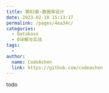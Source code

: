 ```yaml
---
title: 第02章-数据库设计
date: 2023-02-10 15:13:17
permalink: /pages/4ea34c/
categories:
  - Database
  - 0详解与实战
tags:
  - 
author: 
  name: CodeAshen
  link: https://github.com/codeashen
---
```

todo